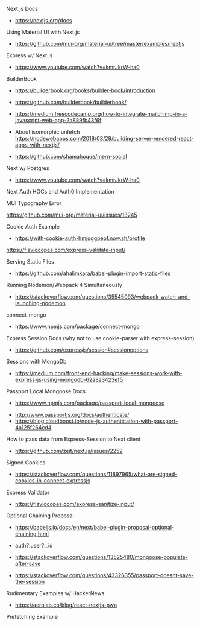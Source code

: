 Next.js Docs

- https://nextjs.org/docs

Using Material UI with Next.js

- https://github.com/mui-org/material-ui/tree/master/examples/nextjs

Express w/ Next.js

- https://www.youtube.com/watch?v=kmrJkrW-ha0

BuilderBook

- https://builderbook.org/books/builder-book/introduction
- https://github.com/builderbook/builderbook/
- https://medium.freecodecamp.org/how-to-integrate-mailchimp-in-a-javascript-web-app-2a889fb43f6f

- About isomorphic unfetch
  https://nodewebapps.com/2018/03/29/building-server-rendered-react-apps-with-nextjs/

- https://github.com/shamahoque/mern-social

Next w/ Postgres

- https://www.youtube.com/watch?v=kmrJkrW-ha0

Next Auth HOCs and Auth0 Implementation

MUI Typography Error

https://github.com/mui-org/material-ui/issues/13245

Cookie Auth Example

- https://with-cookie-auth-hmjqggpeof.now.sh/profile

https://flaviocopes.com/express-validate-input/

Serving Static Files

- https://github.com/ahalimkara/babel-plugin-import-static-files

Running Nodemon/Webpack 4 Simultaneously

- https://stackoverflow.com/questions/35545093/webpack-watch-and-launching-nodemon

connect-mongo

- https://www.npmjs.com/package/connect-mongo

Express Session Docs (why not to use cookie-parser with express-session)

- https://github.com/expressjs/session#sessionoptions

Sessions with MongoDb

- https://medium.com/front-end-hacking/make-sessions-work-with-express-js-using-mongodb-62a8a3423ef5

Passport Local Mongoose Docs

- https://www.npmjs.com/package/passport-local-mongoose

* http://www.passportjs.org/docs/authenticate/
* https://blog.cloudboost.io/node-js-authentication-with-passport-4a125f264cd4

How to pass data from Express-Session to Next client

- https://github.com/zeit/next.js/issues/2252

Signed Cookies

- https://stackoverflow.com/questions/11897965/what-are-signed-cookies-in-connect-expressjs

Express Validator

- https://flaviocopes.com/express-sanitize-input/

Optional Chaining Proposal

- https://babeljs.io/docs/en/next/babel-plugin-proposal-optional-chaining.html
- auth?.user?.\_id

- https://stackoverflow.com/questions/13525480/mongoose-populate-after-save

- https://stackoverflow.com/questions/43326355/passport-doesnt-save-the-session

Rudimentary Examples w/ HackerNews

- https://aerolab.co/blog/react-nextjs-pwa

Prefetching Example
